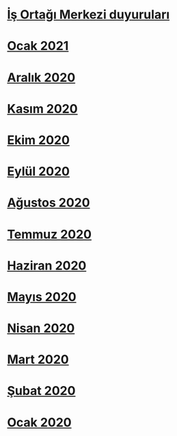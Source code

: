 # [İş Ortağı Merkezi duyuruları](index.md)
# [Ocak 2021](2021-january.md)
# [Aralık 2020](2020-december.md)
# [Kasım 2020](2020-november.md)
# [Ekim 2020](2020-october.md)
# [Eylül 2020](2020-september.md)
# [Ağustos 2020](2020-august.md)
# [Temmuz 2020](2020-july.md)
# [Haziran 2020](2020-june.md)
# [Mayıs 2020](2020-may.md)
# [Nisan 2020](2020-april.md)
# [Mart 2020](2020-march.md)
# [Şubat 2020](2020-february.md)
# [Ocak 2020](2020-january.md)
